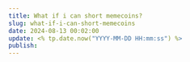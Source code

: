 ```yaml
---
title: What if i can short memecoins?
slug: what-if-i-can-short-memecoins
date: 2024-08-13 00:02:00
update: <% tp.date.now("YYYY-MM-DD HH:mm:ss") %>
publish:
---
```

